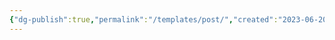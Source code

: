 ```yaml
---
{"dg-publish":true,"permalink":"/templates/post/","created":"2023-06-20T18:37:36.415+02:00","updated":"2023-07-08T11:22:05.483+02:00"}
---
```




